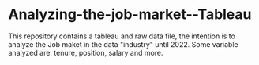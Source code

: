 # Analyzing-the-job-market--Tableau
This repository contains a tableau and raw data file, the intention is to analyze the Job maket in the data "industry" until 2022. Some variable analyzed are: tenure, position, salary and more.
